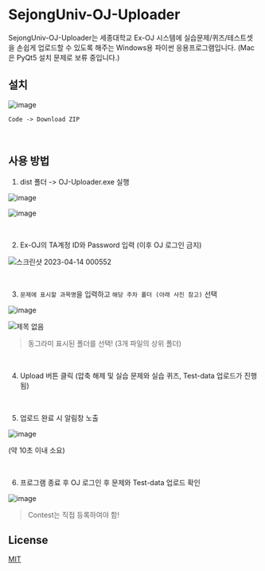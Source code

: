 
# SejongUniv-OJ-Uploader

SejongUniv-OJ-Uploader는 세종대학교 Ex-OJ 시스템에 실습문제/퀴즈/테스트셋을 손쉽게 업로드할 수 있도록 해주는 Windows용 파이썬 응용프로그램입니다. (Mac은 PyQt5 설치 문제로 보류 중입니다.)

## 설치

![image](https://user-images.githubusercontent.com/30895117/231202852-149450ce-d7c9-4252-9817-fd4bde58b431.png)

`Code -> Download ZIP`

<br>

## 사용 방법

1. dist 폴더 -> OJ-Uploader.exe 실행

![image](https://user-images.githubusercontent.com/30895117/231800104-391b57aa-9e50-4285-95c6-e6a88bd54d93.png)

![image](https://user-images.githubusercontent.com/30895117/231802318-da3c6b3b-7a71-4fe7-9fd8-f3da3a01657e.png)

<br>

2. Ex-OJ의 TA계정 ID와 Password 입력 (이후 OJ 로그인 금지)

![스크린샷 2023-04-14 000552](https://user-images.githubusercontent.com/30895117/231802961-f1afea59-b8a4-4d5f-ad9a-0be3d98fa874.png)

<br>

3. `문제에 표시할 과목명`을 입력하고 `해당 주차 폴더 (아래 사진 참고)` 선택

![image](https://user-images.githubusercontent.com/30895117/231803506-4de6dc84-b305-4936-8955-417f6ca4e342.png)

![제목 없음](https://user-images.githubusercontent.com/30895117/231803993-8dbb0bbd-ce3f-42c6-bea8-356a19c20db4.png)
> 동그라미 표시된 폴더를 선택! (3개 파일의 상위 폴더)



<br>

4. Upload 버튼 클릭 (압축 해제 및 실습 문제와 실습 퀴즈, Test-data 업로드가 진행됨)

<br>

5. 업로드 완료 시 알림창 노출

![image](https://user-images.githubusercontent.com/30895117/231805731-326bbcfd-a47c-4c74-a4d8-ec8ecccc4789.png)

(약 10초 이내 소요)

<br>

6. 프로그램 종료 후 OJ 로그인 후 문제와 Test-data 업로드 확인

![image](https://user-images.githubusercontent.com/30895117/231806232-45f5c477-432e-4d9b-9ac9-855ecaf4bb68.png)

> Contest는 직접 등록하여야 함!

## License

[MIT](https://choosealicense.com/licenses/mit/)
